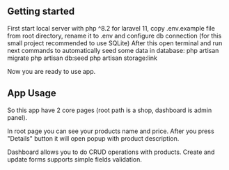 ## Getting started

First start local server with php ^8.2 for laravel 11, copy .env.example file from root directory, rename it to .env and configure db connection (for this small project recommended to use SQLite)
After this open terminal and run next commands to automatically seed some data in database:
php artisan migrate
php artisan db:seed
php artisan storage:link

Now you are ready to use app.

## App Usage

So this app have 2 core pages (root path is a shop, dashboard is admin panel).

In root page you can see your products name and price. After you press "Details" button it will open popup with product description.

Dashboard allows you to do CRUD operations with products. Create and update forms supports simple fields validation.
